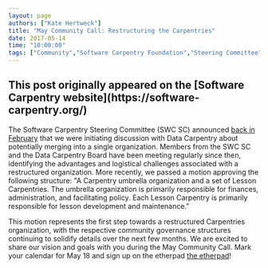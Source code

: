 ```yaml
---
layout: page
authors: ["Kate Hertweck"]
title: "May Community Call: Restructuring the Carpentries"
date: 2017-05-14
time: "10:00:00"
tags: ["Community","Software Carpentry Foundation","Steering Committee", "Software Carpentry"]
---
```


<h2>This post originally appeared on the [Software Carpentry website](https://software-carpentry.org/)</h2>

The Software Carpentry Steering Committee (SWC SC) announced 
[back in February](https://software-carpentry.org/blog/2017/02/merger-discussion.html) 
that we were initiating discussion with Data Carpentry about potentially merging into a 
single organization. Members from the SWC SC and the Data 
Carpentry Board have been meeting regularly since then, identifying the advantages and 
logistical challenges associated with a restructured organization. More recently, we 
passed a motion approving the following structure: "A Carpentry umbrella organization 
and a set of Lesson Carpentries. The umbrella organization is primarily responsible for 
finances, administration, and facilitating policy. Each Lesson Carpentry is primarily 
responsible for lesson development and maintenance." 

This motion represents the first step towards a restructured Carpentries organization, 
with the respective community governance structures continuing to solidify details over 
the next few months. We are excited to share our vision and goals with you during the 
May Community Call. Mark your calendar for May 18 and sign up on the 
etherpad [the etherpad](http://pad.software-carpentry.org/community-call-2017-05-18)!
